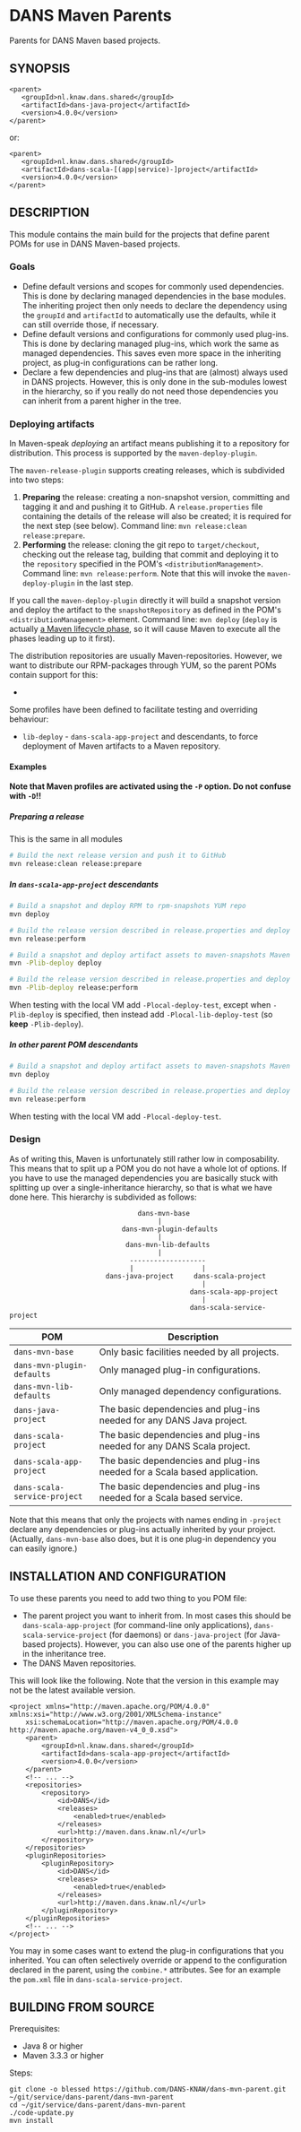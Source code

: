 DANS Maven Parents
==================
Parents for DANS Maven based projects.


SYNOPSIS
--------

    <parent>
       <groupId>nl.knaw.dans.shared</groupId>
       <artifactId>dans-java-project</artifactId>
       <version>4.0.0</version>
    </parent>

or:

    <parent>
       <groupId>nl.knaw.dans.shared</groupId>
       <artifactId>dans-scala-[(app|service)-]project</artifactId>
       <version>4.0.0</version>
    </parent>


DESCRIPTION
-----------
This module contains the main build for the projects that define parent POMs for use in DANS
Maven-based projects.

### Goals
* Define default versions and scopes for commonly used dependencies. This is done by declaring
  managed dependencies in the base modules. The inheriting project then only needs to declare the
  dependency using the `groupId` and `artifactId` to automatically use the defaults, while it can
  still override those, if necessary.
* Define default versions and configurations for commonly used plug-ins. This is done by declaring
  managed plug-ins, which work the same as managed dependencies. This saves even more space in the inheriting
  project, as plug-in configurations can be rather long.
* Declare a few dependencies and plug-ins that are (almost) always used in DANS projects. However, this
  is only done in the sub-modules lowest in the hierarchy, so if you really do not need those dependencies
  you can inherit from a parent higher in the tree.

### Deploying artifacts
In Maven-speak *deploying* an artifact means publishing it to a repository for distribution. This process is supported
by the `maven-deploy-plugin`. 

The `maven-release-plugin` supports creating releases, which is subdivided into two steps:

1. **Preparing** the release: creating a non-snapshot version, committing and tagging it and and pushing it to GitHub. A `release.properties` file
   containing the details of the release will also be created; it is required for the next step (see below). 
   Command line: `mvn release:clean release:prepare`.
2. **Performing** the release: cloning the git repo to `target/checkout`, checking out the release tag, building 
   that commit and deploying it to the `repository` specified in the POM's `<distributionManagement>`. 
   Command line: `mvn release:perform`. Note that this will invoke the `maven-deploy-plugin` in the last step.
   
If you call the `maven-deploy-plugin` directly it will build a snapshot version and deploy the artifact to the 
`snapshotRepository` as defined in the POM's `<distributionManagement>` element. Command line: `mvn deploy` (`deploy` is 
actually [a Maven lifecycle phase](https://maven.apache.org/guides/introduction/introduction-to-the-lifecycle.html), so it
will cause Maven to execute all the phases leading up to it first).   
 
The distribution repositories are usually Maven-repositories. However, we want to distribute our RPM-packages through 
YUM, so the parent POMs contain support for this: 

* 

Some profiles have been defined to facilitate testing and overriding behaviour:

* `lib-deploy` - `dans-scala-app-project` and descendants, to force deployment of Maven artifacts to a Maven repository.

#### Examples

**Note that Maven profiles are activated using the `-P` option. Do not confuse with `-D`!!** 

##### Preparing a release

This is the same in all modules
```bash
# Build the next release version and push it to GitHub
mvn release:clean release:prepare 
```

##### In `dans-scala-app-project` descendants
```bash
# Build a snapshot and deploy RPM to rpm-snapshots YUM repo
mvn deploy 

# Build the release version described in release.properties and deploy RPM to rpm-releases YUM repo
mvn release:perform

# Build a snapshot and deploy artifact assets to maven-snapshots Maven repo
mvn -Plib-deploy deploy

# Build the release version described in release.properties and deploy artifact assets to maven-releases Maven repo
mvn -Plib-deploy release:perform
```

When testing with the local VM add `-Plocal-deploy-test`, except when `-Plib-deploy` is specified, then instead add `-Plocal-lib-deploy-test` (so **keep** `-Plib-deploy`).

##### In other parent POM descendants
```bash
# Build a snapshot and deploy artifact assets to maven-snapshots Maven repo
mvn deploy

# Build the release version described in release.properties and deploy artifact assets to maven-releases Maven repo
mvn release:perform
```
When testing with the local VM add `-Plocal-deploy-test`.

### Design
As of writing this, Maven is unfortunately still rather low in composability. This means that to split up a
POM you do not have a whole lot of options. If you have to use the managed dependencies you are basically stuck with
splitting up over a single-inheritance hierarchy, so that is what we have done here. This hierarchy is subdivided
as follows:

                                    dans-mvn-base
                                         |
                                dans-mvn-plugin-defaults
                                         |
                                 dans-mvn-lib-defaults
                                         |
                                  -------------------
                                  |                 |
                            dans-java-project     dans-scala-project
                                                    |
                                                 dans-scala-app-project
                                                    |
                                                 dans-scala-service-project


POM                          | Description
-----------------------------|-------------------------------------------------------------
`dans-mvn-base`              | Only basic facilities needed by all projects.
`dans-mvn-plugin-defaults`   | Only managed plug-in configurations.
`dans-mvn-lib-defaults`      | Only managed dependency configurations.
`dans-java-project`          | The basic dependencies and plug-ins needed for any DANS Java project.
`dans-scala-project`         | The basic dependencies and plug-ins needed for any DANS Scala project.
`dans-scala-app-project`     | The basic dependencies and plug-ins needed for a Scala based application.
`dans-scala-service-project` | The basic dependencies and plug-ins needed for a Scala based service.

Note that this means that only the projects with names ending in `-project` declare any dependencies or plug-ins actually inherited by your
project. (Actually, `dans-mvn-base` also does, but it is one plug-in dependency you can easily ignore.)

INSTALLATION AND CONFIGURATION
------------------------------
To use these parents you need to add two thing to you POM file:

* The parent project you want to inherit from. In most cases this should be `dans-scala-app-project` (for command-line only applications),
  `dans-scala-service-project` (for daemons) or `dans-java-project` (for Java-based projects). However, you can also use one of the parents
  higher up in the inheritance tree.
* The DANS Maven repositories.

This will look like the following. Note that the version in this example may not be the latest available version.

    <project xmlns="http://maven.apache.org/POM/4.0.0" xmlns:xsi="http://www.w3.org/2001/XMLSchema-instance"
        xsi:schemaLocation="http://maven.apache.org/POM/4.0.0 http://maven.apache.org/maven-v4_0_0.xsd">
        <parent>
            <groupId>nl.knaw.dans.shared</groupId>
            <artifactId>dans-scala-app-project</artifactId>
            <version>4.0.0</version>
        </parent>
        <!-- ... -->
        <repositories>
            <repository>
                <id>DANS</id>
                <releases>
                    <enabled>true</enabled>
                </releases>
                <url>http://maven.dans.knaw.nl/</url>
            </repository>
        </repositories>
        <pluginRepositories>
            <pluginRepository>
                <id>DANS</id>
                <releases>
                    <enabled>true</enabled>
                </releases>
                <url>http://maven.dans.knaw.nl/</url>
            </pluginRepository>
        </pluginRepositories>
        <!-- ... -->
    </project>

You may in some cases want to extend the plug-in configurations that you inherited. You can often selectively override or append to the configuration
declared in the parent, using the `combine.*` attributes. See for an example the `pom.xml` file in `dans-scala-service-project`.

BUILDING FROM SOURCE
--------------------
Prerequisites:

* Java 8 or higher
* Maven 3.3.3 or higher

Steps:

    git clone -o blessed https://github.com/DANS-KNAW/dans-mvn-parent.git ~/git/service/dans-parent/dans-mvn-parent
    cd ~/git/service/dans-parent/dans-mvn-parent
    ./code-update.py
    mvn install
